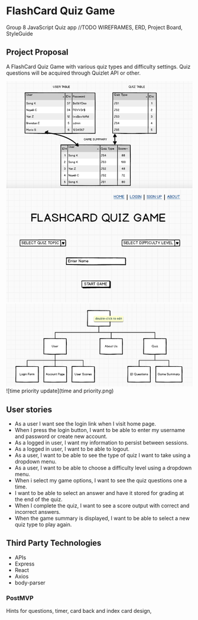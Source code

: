 #  FlashCard Quiz Game
Group 8 JavaScript Quiz app 
//TODO 
WIREFRAMES, ERD, Project Board, StyleGuide

## Project Proposal
A FlashCard Quiz Game with various quiz types and difficulty settings. Quiz questions will be acquired through Quizlet API or other. 


![Database Tables](project3_DB_Tables.png)
![Quiz Landing Page](QUIZ_LandingPage.png)
![Quiz Landing Page](QUIZ_SiteMap.png)
![time priority update](time and priority.png)

## User stories 
*  As a user I want see the login link when I visit home page.
*  When I press the login button, I want to be able to enter my username and password or create new account.
*  As a logged in user, I want my information to persist between sessions.
*  As a logged in user, I want to be able to logout.
*  As a user, I want to be able to see the type of quiz I want to take using a dropdown menu.
*  As a user, I want to be able to choose a difficulty level using a dropdown menu.
*  When i select my game options, I want to see the quiz questions one a time.
*  I want to be able to select an answer and have it stored for grading at the end of the quiz.
*  When I complete the quiz, I want to see a score output with correct and incorrect answers.
*  When the game summary is displayed, I want to be able to select a new quiz type to play again.

## Third Party Technologies
*  APIs
*  Express
*  React
*  Axios
*  body-parser

### PostMVP
Hints for questions, timer, card back and index card design, 
